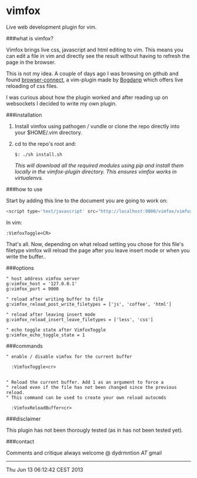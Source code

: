 vimfox
======

Live web development plugin for vim.


###what is vimfox?

Vimfox brings live css, javascript and html editing to vim. This means you
can edit a file in vim and directly see the result without having to refresh 
the page in the browser.

This is not my idea. A couple of days ago I was browsing on github and found 
[browser-connect](https://github.com/Bogdanp/browser-connect.vim), a vim-plugin
made by [Bogdanp](http://github.com/Bogdanp) which offers live reloading of css
files. 

I was curious about how the plugin worked and after reading up on websockets I 
decided to write my own plugin.


###installation

1. Install vimfox using pathogen / vundle or clone the repo directly into
your $HOME/.vim directory.

2. cd to the repo's root and:
        
    `$: ./sh install.sh`

   *This will download all the required modules using pip and install
   them locally in the vimfox-plugin directory. This ensures vimfox works
   in virtualenvs.*


###how to use

Start by adding this line to the document you are going to work on:

```javascript        
<script type='text/javascript' src="http://localhost:9000/vimfox/vimfox.js"></script>
```

In vim:
```vim 
:VimfoxToggle<CR>
```

That's all. Now, depending on what reload setting you chose for this file's filetype
vimfox will reload the page after you leave insert mode or when you write the buffer..


###options


```vim
" host address vimfox server
g:vimfox_host = '127.0.0.1'
g:vimfox_port = 9000

" reload after writing buffer to file
g:vimfox_reload_post_write_filetypes = ['js', 'coffee', 'html']

" reload after leaving insert mode
g:vimfox_reload_insert_leave_filetypes = ['less', 'css']

" echo toggle state after VimfoxToggle
g:vimfox_echo_toggle_state = 1

```


###commands

```vim
" enable / disable vimfox for the current buffer
 
  :VimfoxToggle<cr>


" Reload the current buffer. Add 1 as an argument to force a 
" reload even if the file has not been changed since the previous reload.
" This command can be used to create your own reload autocmds
  
  :VimfoxReloadBuffer<cr>

```

###disclaimer

This plugin has not been thorougly tested (as in has not been tested yet).


###contact

Comments and critique always welcome @ dydrmntion _AT_ gmail



----
Thu Jun 13 06:12:42 CEST 2013
